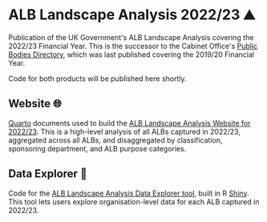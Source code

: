 # ALB Landscape Analysis 2022/23 ⛰️
Publication of the UK Government's ALB Landscape Analysis covering the 2022/23 Financial Year. This is the successor to the Cabinet Office's [Public Bodies Directory](https://www.gov.uk/government/publications/public-bodies-2020), which was last published covering the 2019/20 Financial Year. 

Code for both products will be published here shortly. 

## Website 🌐
[Quarto](https://quarto.org/) documents used to build the [ALB Landscape Analysis Website for 2022/23](https://co-public-bodies.github.io/ALB_Landscape_Analysis_2022_23/). This is a high-level analysis of all ALBs captured in 2022/23, aggregated across all ALBs, and disaggregated by classification, sponsoring department, and ALB purpose categories. 

## Data Explorer 🧭
Code for the [ALB Landscape Analysis Data Explorer tool](https://civil-service-analysis.shinyapps.io/ALB_Landscape_Analysis_Explorer/), built in R [Shiny](https://shiny.posit.co/). This tool lets users explore organisation-level data for each ALB captured in 2022/23.
